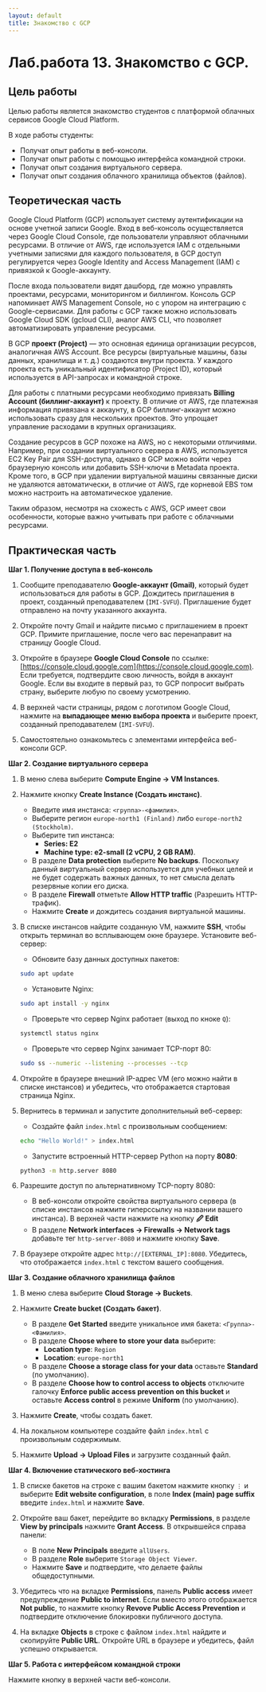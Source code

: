 ```yaml
---
layout: default
title: Знакомство с GCP
---
```


# Лаб.работа 13. Знакомство с GCP.

## Цель работы

Целью работы является знакомство студентов с платформой облачных сервисов Google Cloud Platform.

В ходе работы студенты:
* Получат опыт работы в веб-консоли.
* Получат опыт работы с помощью интерфейса командной строки.
* Получат опыт создания виртуального сервера.
* Получат опыт создания облачного хранилища объектов (файлов).

## Теоретическая часть

Google Cloud Platform (GCP) использует систему аутентификации на основе учетной записи Google. Вход в веб-консоль осуществляется через Google Cloud Console, где пользователи управляют облачными ресурсами. В отличие от AWS, где используется IAM с отдельными учетными записями для каждого пользователя, в GCP доступ регулируется через Google Identity and Access Management (IAM) с привязкой к Google-аккаунту.

После входа пользователи видят дашборд, где можно управлять проектами, ресурсами, мониторингом и биллингом. Консоль GCP напоминает AWS Management Console, но с упором на интеграцию с Google-сервисами. Для работы с GCP также можно использовать Google Cloud SDK (gcloud CLI), аналог AWS CLI, что позволяет автоматизировать управление ресурсами.

В GCP **проект (Project)** — это основная единица организации ресурсов, аналогичная AWS Account. Все ресурсы (виртуальные машины, базы данных, хранилища и т. д.) создаются внутри проекта. У каждого проекта есть уникальный идентификатор (Project ID), который используется в API-запросах и командной строке.

Для работы с платными ресурсами необходимо привязать **Billing Account (биллинг-аккаунт)** к проекту. В отличие от AWS, где платежная информация привязана к аккаунту, в GCP биллинг-аккаунт можно использовать сразу для нескольких проектов. Это упрощает управление расходами в крупных организациях.

Создание ресурсов в GCP похоже на AWS, но с некоторыми отличиями. Например, при создании виртуального сервера в AWS, используется EC2 Key Pair для SSH-доступа, однако в GCP можно войти через браузерную консоль или добавить SSH-ключи в Metadata проекта. Кроме того, в GCP при удалении виртуальной машины связанные диски не удаляются автоматически, в отличие от AWS, где корневой EBS том можно настроить на автоматическое удаление.

Таким образом, несмотря на схожесть с AWS, GCP имеет свои особенности, которые важно учитывать при работе с облачными ресурсами.

## Практическая часть

**Шаг 1. Получение доступа в веб-консоль**

1. Сообщите преподавателю **Google-аккаунт (Gmail)**, который будет использоваться для работы в GCP. Дождитесь приглашения в проект, созданный преподавателем (`IMI-SVFU`). Приглашение будет отправлено на почту указанного аккаунта.

2. Откройте почту Gmail и найдите письмо с приглашением в проект GCP. Примите приглашение, после чего вас перенаправит на страницу Google Cloud.

3. Откройте в браузере **Google Cloud Console** по ссылке: [https://console.cloud.google.com](https://console.cloud.google.com). Если требуется, подтвердите свою личность, войдя в аккаунт Google. Если вы входите в первый раз, то GCP попросит выбрать страну, выберите любую по своему усмотрению.

4. В верхней части страницы, рядом с логотипом Google Cloud, нажмите на **выпадающее меню выбора проекта** и выберите проект, созданный преподавателем (`IMI-SVFU`).

5. Самостоятельно ознакомьтесь с элементами интерфейса веб-консоли GCP.

**Шаг 2. Создание виртуального сервера**

1. В меню слева выберите **Compute Engine → VM Instances**.

2. Нажмите кнопку **Create Instance (Создать инстанс)**.

    * Введите имя инстанса: `<группа>-<фамилия>`.
    * Выберите регион `europe-north1 (Finland)` либо `europe-north2 (Stockholm)`.
    * Выберите тип инстанса:
        - **Series: E2**
        - **Machine type: e2-small (2 vCPU, 2 GB RAM)**.
    * В разделе **Data protection** выберите **No backups**. Поскольку данный виртуальный сервер используется для учебных целей и не будет содержать важных данных, то нет смысла делать резервные копии его диска.
    * В разделе **Firewall** отметьте **Allow HTTP traffic** (Разрешить HTTP-трафик).
    * Нажмите **Create** и дождитесь создания виртуальной машины.

3. В списке инстансов найдите созданную VM, нажмите **SSH**, чтобы открыть терминал во всплывающем окне браузере. Установите веб-сервер:

    * Обновите базу данных доступных пакетов:
    ```sh
    sudo apt update
    ```
    * Установите Nginx:
    ```sh
    sudo apt install -y nginx
    ```
    * Проверьте что сервер Nginx работает (выход по кноке `Q`):
    ```sh
    systemctl status nginx
    ```
    * Проверьте что сервер Nginx занимает TCP-порт 80:
    ```sh
    sudo ss --numeric --listening --processes --tcp
    ```

4. Откройте в браузере внешний IP-адрес VM (его можно найти в списке инстансов) и убедитесь, что отображается стартовая страница Nginx.

5. Вернитесь в терминал и запустите дополнительный веб-сервер:

    * Создайте файл `index.html` с произвольным сообщением:
    ```sh
    echo "Hello World!" > index.html
    ```
    * Запустите встроенный HTTP-сервер Python на порту **8080**:
    ```sh
    python3 -m http.server 8080
    ```

6. Разрешите доступ по альтернативному TCP-порту 8080:

    * В веб-консоли откройте свойства виртуального сервера (в списке инстансов нажмите гиперссылку на названии вашего инстанса). В верхней части нажмите на кнопку **🖉 Edit**
    * В разделе **Network interfaces → Firewalls → Network tags** добавьте тег `http-server-8080` и нажмите кнопку **Save**.

7. В браузере откройте адрес `http://[EXTERNAL_IP]:8080`. Убедитесь, что отображается `index.html` с текстом вашего сообщения.

**Шаг 3. Создание облачного хранилища файлов**

1. В меню слева выберите **Cloud Storage → Buckets**.
2. Нажмите **Create bucket (Создать бакет)**.
    * В разделе **Get Started** введите уникальное имя бакета: `<Группа>-<Фамилия>`.
    * В разделе **Choose where to store your data** выберите:
        - **Location type**: `Region`
        - **Location**: `europe-north1`
    * В разделе **Choose a storage class for your data** оставьте **Standard** (по умолчанию).
    * В разделе **Choose how to control access to objects** отключите галочку **Enforce public access prevention on this bucket** и оставьте **Access control** в режиме **Uniform** (по умолчанию).

3. Нажмите **Create**, чтобы создать бакет.
4. На локальном компьютере создайте файл `index.html` с произвольным содержимым.
5. Нажмите **Upload → Upload Files** и загрузите созданный файл.

**Шаг 4. Включение статического веб-хостинга**

1. В списке бакетов на строке с вашим бакетом нажмите кнопку `⋮` и выберите **Edit website configuration**, в поле **Index (main) page suffix** введите `index.html` и нажмите **Save**.

2. Откройте ваш бакет, перейдите во вкладку **Permissions**, в разделе **View by principals** нажмите **Grant Access**. В открывшейся справа панели:

    * В поле **New Principals** введите `allUsers`.
    * В разделе **Role** выберите `Storage Object Viewer`.
    * Нажмите **Save** и подтвердите, что делаете файлы общедоступными.

3. Убедитесь что на вкладке **Permissions**, панель **Public access** имеет предупреждение **Public to internet**. Если вместо этого отображается **Not public**, то нажмите кнопку **Revove Public Access Prevention** и подтвердите отключение блокировки публичного доступа.

3. На вкладке **Objects** в строке с файлом `index.html` найдите и скопируйте **Public URL**. Откройте URL в браузере и убедитесь, файл успешно открывается.

**Шаг 5. Работа с интерфейсом командной строки**

Нажмите кнопку  в верхней части веб-консоли.
